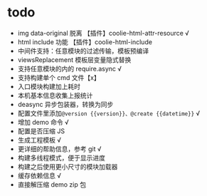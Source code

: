 
# todo

- img data-original 脱离 【插件】coolie-html-attr-resource √
- html include 功能 【插件】coolie-html-include
- 中间件支持：任意模块的过滤传输，模板预编译 
- viewsReplacement 模板层变量隐式替换
- 支持任意模块的内的 require.async √
- 支持构建单个 cmd 文件【x】
- 入口模块构建加上耗时
- 本机基本信息收集上报统计
- deasync 异步包装器，转换为同步
- 配置文件里添加`@version {{version}}、@create {{datetime}}` √
- 增加 demo 命令 √
- 配置是否压缩 JS
- 生成工程模板 √
- 更详细的帮助信息，参考 git √
- 构建多线程模式，便于显示进度
- 构建之后使用更小尺寸的模块加载器
- 缓存依赖信息 √
- 直接解压缩 demo zip 包

